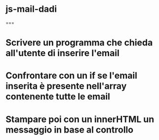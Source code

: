 # js-mail-dadi

===

# Scrivere un programma che chieda all'utente di inserire l'email
# Confrontare con un if se l'email inserita è presente nell'array contenente tutte le email
# Stampare poi con un innerHTML un messaggio in base al controllo